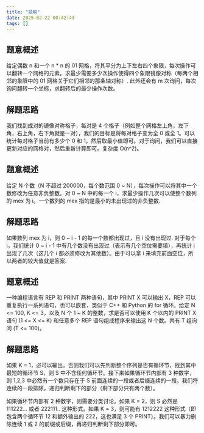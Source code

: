 ```yaml
---
title: "题解"
date: 2025-02-22 00:42:43
tags: []
---
```

## 题意概述

给定偶数 n 和一个 n * n 的 01 网格，将其平分为上下左右四个象限，每次操作可以翻转一个网格的元素。求最少需要多少次操作使得四个象限镜像对称（每两个相邻的象限中的 01 网格关于它们相邻的那条轴对称）. 此外还会有 m 次询问，每次询问翻转一个坐标，求翻转后的最少操作次数。

## 解题思路

我们找到成对的镜像对称格子，每对是 4 个格子（例如整个网格左上角，左下角，右上角，右下角就是一对），我们的目标是将每对格子变为全 0 或全 1。可以统计每对格子当前有多少个 0 和 1，然后取最小值即可。对于询问，我们可以直接更新对应的网格对，然后重新计算即可。复杂度 O(n^2)。

## 题意概述

给定 N 个数（N 不超过 200000，每个数范围 0 ~ N），每次操作可以将其中一个数修改为任意非负整数。对 0 ~ N 中的每一个 i，求最少操作几次可以使整个数列的 mex 为 i。一个数列的 mex 指的是最小的未出现过的非负整数.

## 解题思路

如果数列 mex 为 i，则 0 ~ i - 1 的每一个数都出现过，且 i 没有出现过. 对于每个 i，我们统计 0 ~ i - 1 中有几个数没有出现过（表示有几个空位需要填），再统计 i 出现了几次（这几个 i 都必须修改为其他数）。由于可以拿 i 来填充前面空位，所以两者的较大值就是答案.

## 题意概述

一种编程语言有 REP 和 PRINT 两种语句，其中 PRINT X 可以输出 X，REP 可以重复执行一系列语句，也可以嵌套，类似于 C++ 和 Python 的 for 循环。给定 N <= 100, K <= 3，以及 N 个 1 ~ K 的整数，求是否可以使用 K 个以内的 PRINT X 语句 (1 <= X <= K) 和任意多个 REP 语句组成程序来输出这 N 个数。共有 T 组询问 (T <= 100)。

## 解题思路

如果 K = 1，必可以输出。否则我们可以先判断整个序列是否有循环节，找到其中最短的循环节 S，则 S 中不含任何循环节。接下来如果循环节内部有 3 种数字，则 1,2,3 中必然有一个数只存在于 S 前面连续的一段或者后缀连续的一段。我们将连续的一段排除，递归判断剩下的部分（剩下部分只有两个数）。

如果循环节内部有 2 种数字，则需要分类讨论。如果 K = 2，则 S 必然是 111222... 或者 222111.. 这种形式。如果 K = 3，则可能有 1212222 这种形式（即包含两个循环节 12 和额外输出的 222，这也满足 3 个 PRINT）。我们可以暴力删除连续 1 或 2 的前缀或后缀，再递归判断剩下部分即可。
